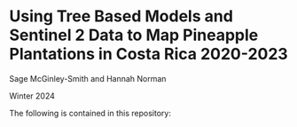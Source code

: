 # Using Tree Based Models and Sentinel 2 Data to Map Pineapple Plantations in Costa Rica 2020-2023
Sage McGinley-Smith and Hannah Norman 

Winter 2024 

The following is contained in this repository:

